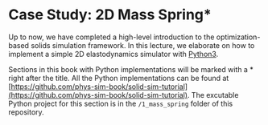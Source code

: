 # Case Study: 2D Mass Spring*

Up to now, we have completed a high-level introduction to the optimization-based solids simulation framework. In this lecture, we elaborate on how to implement a simple 2D elastodynamics simulator with <a href="https://www.python.org/" target="_blank">Python3</a>.

Sections in this book with Python implementations will be marked with a * right after the title. 
All the Python implementations can be found at [https://github.com/phys-sim-book/solid-sim-tutorial](https://github.com/phys-sim-book/solid-sim-tutorial).
The excutable Python project for this section is in the `/1_mass_spring` folder of this repository.